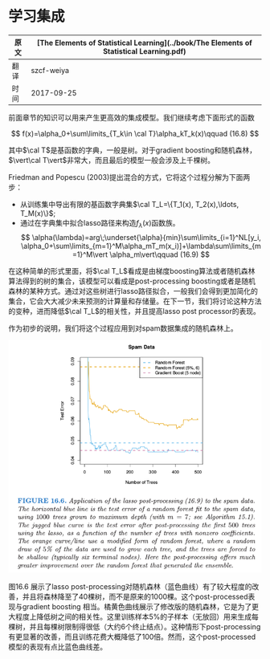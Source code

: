 # 学习集成

| 原文   | [The Elements of Statistical Learning](../book/The Elements of Statistical Learning.pdf) |
| ---- | ---------------------------------------- |
| 翻译   | szcf-weiya                               |
| 时间   | 2017-09-25                               |

前面章节的知识可以用来产生更高效的集成模型。我们继续考虑下面形式的函数

$$
f(x)=\alpha_0+\sum\limits_{T_k\in \cal T}\alpha_kT_k(x)\qquad (16.8)
$$

其中$\cal T$是基函数的字典，一般是树。对于gradient boosting和随机森林，$\vert\cal T\vert$非常大，而且最后的模型一般会涉及上千棵树。

Friedman and Popescu (2003)提出混合的方式，它将这个过程分解为下面两步：

- 从训练集中导出有限的基函数字典集$\cal T_L=\{T_1(x), T_2(x),\ldots, T_M(x)\}$;
- 通过在字典集中拟合lasso路径来构造$f_\lambda(x)$函数族。
$$
\alpha(\lambda)=arg\;\underset{\alpha}{min}\sum\limits_{i=1}^NL[y_i, \alpha_0+\sum\limits_{m=1}^M\alpha_mT_m(x_i)]+\lambda\sum\limits_{m=1}^M\vert \alpha_m\vert\qquad (16.9)
$$

在这种简单的形式里面，将$\cal T_L$看成是由梯度boosting算法或者随机森林算法得到的树的集合，该模型可以看成是post-processing boosting或者是随机森林的某种方式。通过对这些树进行lasso路径拟合，一般我们会得到更加简化的集合，它会大大减少未来预测的计算量和存储量。在下一节，我们将讨论这种方法的变种，进而降低$\cal T_L$的相关性，并且提高lasso post processor的表现。

作为初步的说明，我们将这个过程应用到对spam数据集成的随机森林上。

![](../img/16/fig16.6.png)

图16.6 展示了lasso post-processing对随机森林（蓝色曲线）有了较大程度的改善，并且将森林降至了40棵树，而不是原来的1000棵。这个post-processed表现与gradient boosting 相当。橘黄色曲线展示了修改版的随机森林，它是为了更大程度上降低树之间的相关性。这里训练样本$5\%$的子样本（无放回）用来生成每棵树，并且每棵树限制得很低（大约6个终止结点）。这种情形下post-processing有更显著的改善，而且训练花费大概降低了100倍。然而，这个post-processed模型的表现有点比蓝色曲线差。
